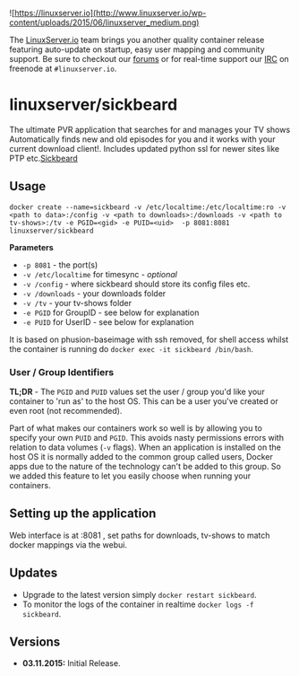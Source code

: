 ![https://linuxserver.io](http://www.linuxserver.io/wp-content/uploads/2015/06/linuxserver_medium.png)

The [LinuxServer.io](https://www.linuxserver.io/) team brings you another quality container release featuring auto-update on startup, easy user mapping and community support. Be sure to checkout our [forums](https://forum.linuxserver.io/index.php) or for real-time support our [IRC](https://www.linuxserver.io/index.php/irc/) on freenode at `#linuxserver.io`.

# linuxserver/sickbeard

The ultimate PVR application that searches for and manages your TV shows
Automatically finds new and old episodes for you and it works with your current download client!. Includes updated python ssl for newer sites like PTP etc.[Sickbeard](http://sickbeard.com/)

## Usage

```
docker create --name=sickbeard -v /etc/localtime:/etc/localtime:ro -v <path to data>:/config -v <path to downloads>:/downloads -v <path to tv-shows>:/tv -e PGID=<gid> -e PUID=<uid>  -p 8081:8081 linuxserver/sickbeard
```

**Parameters**

* `-p 8081` - the port(s)
* `-v /etc/localtime` for timesync - *optional*
* `-v /config` - where sickbeard should store its config files etc.
* `-v /downloads` - your downloads folder
* `-v /tv` - your tv-shows folder
* `-e PGID` for GroupID - see below for explanation
* `-e PUID` for UserID - see below for explanation

It is based on phusion-baseimage with ssh removed, for shell access whilst the container is running do `docker exec -it sickbeard /bin/bash`.

### User / Group Identifiers

**TL;DR** - The `PGID` and `PUID` values set the user / group you'd like your container to 'run as' to the host OS. This can be a user you've created or even root (not recommended).

Part of what makes our containers work so well is by allowing you to specify your own `PUID` and `PGID`. This avoids nasty permissions errors with relation to data volumes (`-v` flags). When an application is installed on the host OS it is normally added to the common group called users, Docker apps due to the nature of the technology can't be added to this group. So we added this feature to let you easily choose when running your containers.

## Setting up the application 

Web interface is at :8081 , set paths for downloads, tv-shows to match docker mappings via the webui.


## Updates

* Upgrade to the latest version simply `docker restart sickbeard`.
* To monitor the logs of the container in realtime `docker logs -f sickbeard`.



## Versions

+ **03.11.2015:** Initial Release. 


